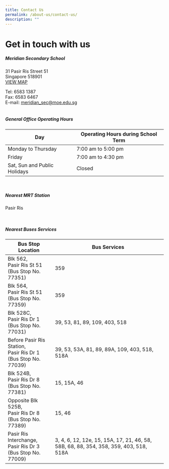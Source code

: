 ```yaml
---
title: Contact Us
permalink: /about-us/contact-us/
description: ""
---
```

# Get in touch with us

##### **Meridian Secondary School**
31 Pasir Ris Street 51<br>
Singapore 518901<br>
<a target="_blank" href="https://goo.gl/maps/UGSABadBzw7hiVVa7"> VIEW MAP  </a>

Tel: 6583 1387 <br>
Fax: 6583 6467 <br>
E-mail: [meridian_sec@moe.edu.sg](mailto:meridian_sec@moe.edu.sg) <br> 
<br>
##### **General Office Operating Hours**

| Day | Operating Hours during School Term |
| -------- | -------- |
| Monday to Thursday | 7:00 am to 5:00 pm |
| Friday | 7:00 am to 4:30 pm |
| Sat, Sun and Public Holidays | Closed     |



<br>

##### **Nearest MRT Station**
Pasir Ris

<br>

##### **Nearest Buses Services**

| Bus Stop Location | Bus Services |
|---|---|
| Blk 562, <br> Pasir Ris St 51 <br> (Bus Stop No. 77351)     | 359   |
| Blk 564, <br> Pasir Ris St 51 <br> (Bus Stop No. 77359)     | 359   |
| Blk 528C, <br> Pasir Ris Dr 1 <br> (Bus Stop No. 77031)       | 39, 53, 81, 89, 109, 403, 518   |
| Before Pasir Ris Station, <br> Pasir Ris Dr 1 <br>(Bus Stop No. 77039)    | 39, 53, 53A, 81, 89, 89A, 109, 403, 518, 518A   |
| Blk 524B, <br> Pasir Ris Dr 8 <br> (Bus Stop No. 77381)       | 15, 15A, 46   |
| Opposite Blk 525B, <br> Pasir Ris Dr 8 <br>(Bus Stop No. 77389)    | 15, 46   |
| Pasir Ris Interchange, <br> Pasir Ris Dr 3 <br>(Bus Stop No. 77009)    | 3, 4, 6, 12, 12e, 15, 15A, 17, 21, 46, 58, 58B, 68, 88, 354, 358, 359, 403, 518, 518A   |



<br>